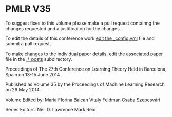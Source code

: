 # PMLR V35

To suggest fixes to this volume please make a pull request containng the changes requested and a justificaiton for the changes.

To edit the details of this conference work [edit the _config.yml](./_config.yml) file and submit a pull request.

To make changes to the individual paper details, edit the associated paper file in the [./_posts](./_posts) subdirectory.

Proceedings of The 27th Conference on Learning Theory
  Held in Barcelona, Spain on 13-15 June 2014

Published as Volume 35 by the Proceedings of Machine Learning Research on 29 May 2014.

Volume Edited by:
  Maria Florina Balcan
  Vitaly Feldman
  Csaba Szepesvári

Series Editors:
  Neil D. Lawrence
  Mark Reid
